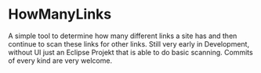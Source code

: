 # HowManyLinks

A simple tool to determine how many different links a site has and then continue to scan these links for other links.
Still very early in Development, without UI just an Eclipse Projekt that is able to do basic scanning.
Commits of every kind are very welcome.






 

